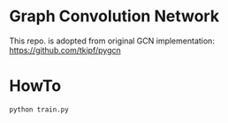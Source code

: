 # Graph Convolution Network

This repo. is adopted from original GCN implementation: https://github.com/tkipf/pygcn


# HowTo

```
python train.py
```